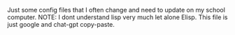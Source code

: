 Just some config files that I often change and need to update on my school computer.
NOTE: I dont understand lisp very much let alone Elisp. This file is just google and chat-gpt copy-paste.
